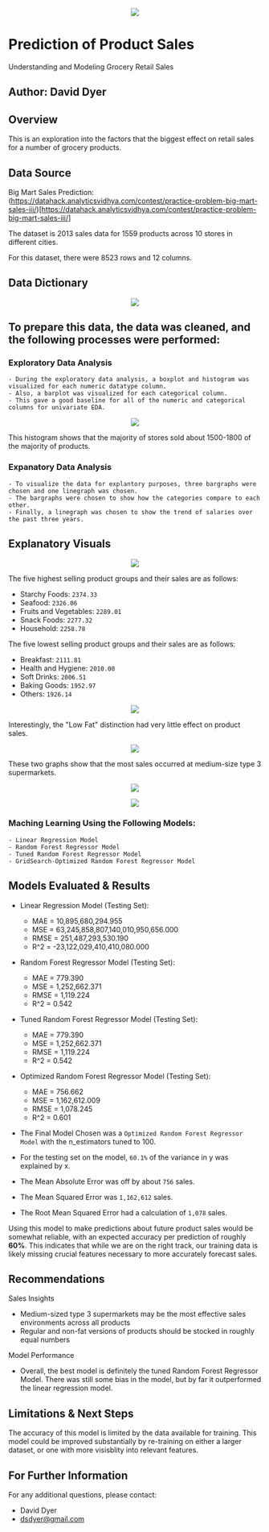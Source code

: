 <p align="center">
  <img src="images/Forecast-Sales-using-Machine-Learning.jpeg"> 
</p>


# Prediction of Product Sales
Understanding and Modeling Grocery Retail Sales

## Author: David Dyer

## Overview

This is an exploration into the factors that the biggest effect on retail sales for a number of grocery products.

## Data Source

Big Mart Sales Prediction: (https://datahack.analyticsvidhya.com/contest/practice-problem-big-mart-sales-iii/)[https://datahack.analyticsvidhya.com/contest/practice-problem-big-mart-sales-iii/]

The dataset is 2013 sales data for 1559 products across 10 stores in different cities.

For this dataset, there were 8523 rows and 12 columns.

## Data Dictionary
<p align="center">
  <img src="images/sales-data-dictionary.png">  
</p>

## To prepare this data, the data was cleaned, and the following processes were performed:

### Exploratory Data Analysis
    - During the exploratory data analysis, a boxplot and histogram was visualized for each numeric datatype column. 
    - Also, a barplot was visualized for each categorical column. 
    - This gave a good baseline for all of the numeric and categorical columns for univariate EDA.
    

<p align = "center"> 
  <img src = "images/item-outlet-sales-histogram.png">
</p>

This histogram shows that the majority of stores sold about 1500-1800 of the majority of products.

 ### Expanatory Data Analysis
    - To visualize the data for explantory purposes, three bargraphs were chosen and one linegraph was chosen.
    - The bargraphs were chosen to show how the categories compare to each other. 
    - Finally, a linegraph was chosen to show the trend of salaries over the past three years. 


## Explanatory Visuals

<p align = "center"> 
  <img src = "https://raw.githubusercontent.com/coding-dojo-data-science/Project1_Exemplar/main/explanatory1.png">
</p>


The five highest selling product groups and their sales are as follows:

  - Starchy Foods: `2374.33`
  - Seafood: `2326.06`
  - Fruits and Vegetables: `2289.01`
  - Snack Foods: `2277.32`
  - Household: `2258.78`

The five lowest selling product groups and their sales are as follows: 

  - Breakfast: `2111.81`
  - Health and Hygiene: `2010.00`
  - Soft Drinks: `2006.51`
  - Baking Goods: `1952.97`
  - Others: `1926.14`

<p align = "center"> 
  <img src = "ht/,tps://raw.githubusercontent.com/coding-dojo-data-science/Project1_Exemplar/main/explanatory2.png">
</p>

Interestingly, the "Low Fat" distinction had very little effect on product sales.

<p align = "center"> 
  <img src = "images/sales-by-item-fat-content.png">
</p>


These two graphs show that the most sales occurred at medium-size type 3 supermarkets.


<p align = "center"> 
  <img src = "images/sales-by-outlet-type.png">
</p>

<p align = "center"> 
  <img src = "images/sales-by-outlet-size.png">
</p>


 ### Maching Learning Using the Following Models:
    - Linear Regression Model
    - Random Forest Regressor Model
    - Tuned Random Forest Regressor Model
    - GridSearch-Optimized Random Forest Regressor Model
    
## Models Evaluated & Results

- Linear Regression Model (Testing Set):
  - MAE = 10,895,680,294.955
  - MSE = 63,245,858,807,140,010,950,656.000
  - RMSE = 251,487,293,530.190
  - R^2 = -23,122,029,410,410,080.000

- Random Forest Regressor Model (Testing Set):
  - MAE = 779.390
  - MSE = 1,252,662.371
  - RMSE = 1,119.224
  - R^2 = 0.542

- Tuned Random Forest Regressor Model (Testing Set):
  - MAE = 779.390
  - MSE = 1,252,662.371
  - RMSE = 1,119.224
  - R^2 = 0.542

- Optimized Random Forest Regressor Model (Testing Set):
  - MAE = 756.662
  - MSE = 1,162,612.009
  - RMSE = 1,078.245
  - R^2 = 0.601


- The Final Model Chosen was a `Optimized Random Forest Regressor Model` with the n_estimators tuned to 100.
- For the testing set on the model, `60.1%` of the variance in y was explained by x. 
- The Mean Absolute Error was off by about `756` sales.
- The Mean Squared Error was `1,162,612` sales.
- The Root Mean Squared Error had a calculation of `1,078` sales.

Using this model to make predictions about future product sales would be somewhat reliable, with an expected accuracy per prediction of roughly **60%**. This indicates that while we are on the right track, our training data is likely missing crucial features necessary to more accurately forecast sales.

## Recommendations

Sales Insights

- Medium-sized type 3 supermarkets may be the most effective sales environments across all products
- Regular and non-fat versions of products should be stocked in roughly equal numbers


Model Performance
- Overall, the best model is definitely the tuned Random Forest Regressor Model. There was still some bias in the model, but by far it outperformed the linear regression model. 


## Limitations & Next Steps

The accuracy of this model is limited by the data available for training. This model could be improved substantially by re-training on either a larger dataset, or one with more visisblity into relevant features.

## For Further Information

For any additional questions, please contact: 
- David Dyer
- dsdyer@gmail.com
